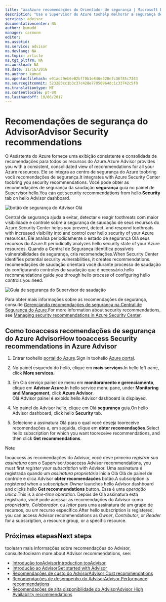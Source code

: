 ```yaml
---
title: "aaaAzure recomendações do Orientador de segurança | Microsoft Docs"
description: "Use o Supervisor do Azure toohelp melhorar a segurança de saudação das implantações do Azure."
services: advisor
documentationcenter: NA
author: kumudd
manager: carmonm
editor: 
ms.assetid: 
ms.service: advisor
ms.devlang: NA
ms.topic: article
ms.tgt_pltfrm: NA
ms.workload: NA
ms.date: 11/16/2016
ms.author: kumud
ms.openlocfilehash: e01ac29eb6e02bff0b1e846e320e7c36f85c7343
ms.sourcegitcommit: 523283cc1b3c37c428e77850964dc1c33742c5f0
ms.translationtype: MT
ms.contentlocale: pt-BR
ms.lasthandoff: 10/06/2017
---
```

# <a name="advisor-security-recommendations"></a><span data-ttu-id="6fc56-103">Recomendações de segurança do Advisor</span><span class="sxs-lookup"><span data-stu-id="6fc56-103">Advisor Security recommendations</span></span>

<span data-ttu-id="6fc56-104">O Assistente do Azure fornece uma exibição consistente e consolidada de recomendações para todos os recursos do Azure.</span><span class="sxs-lookup"><span data-stu-id="6fc56-104">Azure Advisor provides you with a consistent, consolidated view of recommendations for all your Azure resources.</span></span> <span data-ttu-id="6fc56-105">Ele se integra ao centro de segurança do Azure toobring você recomendações de segurança.</span><span class="sxs-lookup"><span data-stu-id="6fc56-105">It integrates with Azure Security Center toobring you security recommendations.</span></span> <span data-ttu-id="6fc56-106">Você pode obter as recomendações de segurança da saudação **segurança** guia no painel de Supervisor hello.</span><span class="sxs-lookup"><span data-stu-id="6fc56-106">You can get security recommendations from hello **Security** tab on hello Advisor dashboard.</span></span>

![botão de segurança do Advisor Olá](./media/advisor-security-recommendations/advisor-security-tab.png)

<span data-ttu-id="6fc56-108">Central de segurança ajuda a evitar, detectar e reagir toothreats com maior visibilidade e controle sobre a segurança de saudação de seus recursos do Azure.</span><span class="sxs-lookup"><span data-stu-id="6fc56-108">Security Center helps you prevent, detect, and respond toothreats with increased visibility into and control over hello security of your Azure resources.</span></span> <span data-ttu-id="6fc56-109">Ele analisa periodicamente o estado de segurança Olá seus recursos do Azure.</span><span class="sxs-lookup"><span data-stu-id="6fc56-109">It periodically analyzes hello security state of your Azure resources.</span></span> <span data-ttu-id="6fc56-110">Quando a Central de Segurança identifica possíveis vulnerabilidades de segurança, cria recomendações.</span><span class="sxs-lookup"><span data-stu-id="6fc56-110">When Security Center identifies potential security vulnerabilities, it creates recommendations.</span></span> <span data-ttu-id="6fc56-111">recomendações de saudação orientará você durante processo de saudação do configurando controles de saudação que é necessário.</span><span class="sxs-lookup"><span data-stu-id="6fc56-111">hello recommendations guide you through hello process of configuring hello controls you need.</span></span> 

![Guia de segurança do Supervisor de saudação](./media/advisor-security-recommendations/advisor-security-recommendations.png)

<span data-ttu-id="6fc56-113">Para obter mais informações sobre as recomendações de segurança, consulte [Gerenciando recomendações de segurança na Central de Segurança do Azure](https://azure.microsoft.com/en-us/documentation/articles/security-center-recommendations/).</span><span class="sxs-lookup"><span data-stu-id="6fc56-113">For more information about security recommendations, see [Managing security recommendations in Azure Security Center](https://azure.microsoft.com/en-us/documentation/articles/security-center-recommendations/).</span></span>

## <a name="how-tooaccess-security-recommendations-in-azure-advisor"></a><span data-ttu-id="6fc56-114">Como tooaccess recomendações de segurança do Azure Advisor</span><span class="sxs-lookup"><span data-stu-id="6fc56-114">How tooaccess Security recommendations in Azure Advisor</span></span>

1. <span data-ttu-id="6fc56-115">Entrar toohello [portal do Azure](https://portal.azure.com).</span><span class="sxs-lookup"><span data-stu-id="6fc56-115">Sign in toohello [Azure portal](https://portal.azure.com).</span></span>

2. <span data-ttu-id="6fc56-116">No painel esquerdo do hello, clique em **mais serviços**.</span><span class="sxs-lookup"><span data-stu-id="6fc56-116">In hello left pane, click **More services**.</span></span>

3. <span data-ttu-id="6fc56-117">Em Olá serviço painel de menu em **monitoramento e gerenciamento**, clique em **Advisor Azure**.</span><span class="sxs-lookup"><span data-stu-id="6fc56-117">In hello service menu pane, under **Monitoring and Management**, click **Azure Advisor**.</span></span>  
 <span data-ttu-id="6fc56-118">Olá Advisor painel é exibido.</span><span class="sxs-lookup"><span data-stu-id="6fc56-118">hello Advisor dashboard is displayed.</span></span>

4. <span data-ttu-id="6fc56-119">No painel do Advisor hello, clique em Olá **segurança** guia.</span><span class="sxs-lookup"><span data-stu-id="6fc56-119">On hello Advisor dashboard, click hello **Security** tab.</span></span>

5. <span data-ttu-id="6fc56-120">Selecione a assinatura Olá para o qual você deseja tooreceive recomendações e, em seguida, clique em **obter recomendações**.</span><span class="sxs-lookup"><span data-stu-id="6fc56-120">Select hello subscription for which you want tooreceive recommendations, and then click **Get recommendations**.</span></span>

> [!NOTE]
> <span data-ttu-id="6fc56-121">tooaccess as recomendações do Advisor, você deve primeiro *registrar sua assinatura* com o Supervisor.</span><span class="sxs-lookup"><span data-stu-id="6fc56-121">tooaccess Advisor recommendations, you must first *register your subscription* with Advisor.</span></span> <span data-ttu-id="6fc56-122">Uma assinatura é registrada quando um *assinatura proprietário* inicia Olá Olá de painel de controle e clica Advisor **obter recomendações** botão.</span><span class="sxs-lookup"><span data-stu-id="6fc56-122">A subscription is registered when a *subscription Owner* launches hello Advisor dashboard and clicks hello **Get recommendations** button.</span></span> <span data-ttu-id="6fc56-123">Essa é uma *operação única*.</span><span class="sxs-lookup"><span data-stu-id="6fc56-123">This is a *one-time operation*.</span></span> <span data-ttu-id="6fc56-124">Depois de Olá assinatura está registrada, você pode acessar as recomendações do Advisor como *proprietário*, *Colaborador*, ou *leitor* para uma assinatura de um grupo de recursos, ou um recurso específico.</span><span class="sxs-lookup"><span data-stu-id="6fc56-124">After hello subscription is registered, you can access Advisor recommendations as *Owner*, *Contributor*, or *Reader* for a subscription, a resource group, or a specific resource.</span></span>

## <a name="next-steps"></a><span data-ttu-id="6fc56-125">Próximas etapas</span><span class="sxs-lookup"><span data-stu-id="6fc56-125">Next steps</span></span>

<span data-ttu-id="6fc56-126">toolearn mais informações sobre recomendações do Advisor, consulte:</span><span class="sxs-lookup"><span data-stu-id="6fc56-126">toolearn more about Advisor recommendations, see:</span></span>
* [<span data-ttu-id="6fc56-127">Introdução tooAdvisor</span><span class="sxs-lookup"><span data-stu-id="6fc56-127">Introduction tooAdvisor</span></span>](advisor-overview.md)
* [<span data-ttu-id="6fc56-128">Introdução ao Advisor</span><span class="sxs-lookup"><span data-stu-id="6fc56-128">Get started with Advisor</span></span>](advisor-get-started.md)
* [<span data-ttu-id="6fc56-129">Recomendações de custo do Advisor</span><span class="sxs-lookup"><span data-stu-id="6fc56-129">Advisor Cost recommendations</span></span>](advisor-performance-recommendations.md)
* [<span data-ttu-id="6fc56-130">Recomendações de desempenho do Advisor</span><span class="sxs-lookup"><span data-stu-id="6fc56-130">Advisor Performance recommendations</span></span>](advisor-performance-recommendations.md)
* [<span data-ttu-id="6fc56-131">Recomendações de alta disponibilidade do Advisor</span><span class="sxs-lookup"><span data-stu-id="6fc56-131">Advisor High Availability recommendations</span></span>](advisor-high-availability-recommendations.md)


 
